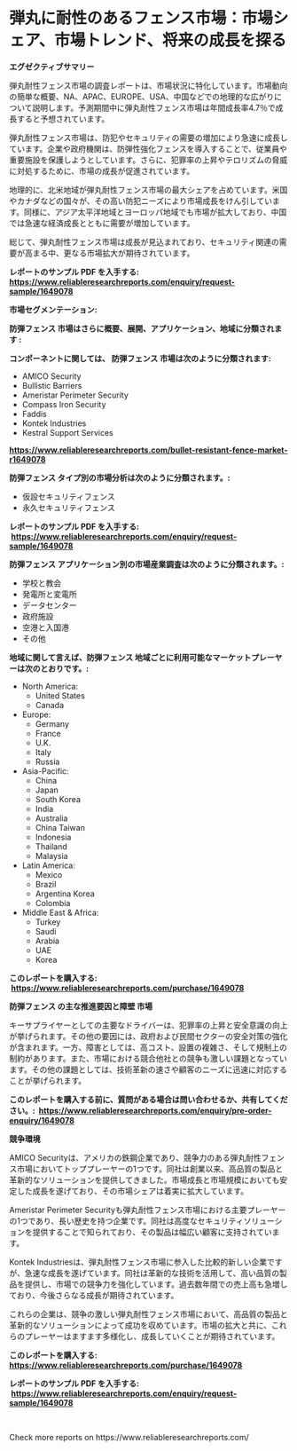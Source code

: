 <p><h1>弾丸に耐性のあるフェンス市場：市場シェア、市場トレンド、将来の成長を探る</h1></p><p><strong>エグゼクティブサマリー</strong></p>
<p><p>弾丸耐性フェンス市場の調査レポートは、市場状況に特化しています。市場動向の簡単な概要、NA、APAC、EUROPE、USA、中国などでの地理的な広がりについて説明します。予測期間中に弾丸耐性フェンス市場は年間成長率4.7％で成長すると予想されています。</p><p>弾丸耐性フェンス市場は、防犯やセキュリティの需要の増加により急速に成長しています。企業や政府機関は、防弾性強化フェンスを導入することで、従業員や重要施設を保護しようとしています。さらに、犯罪率の上昇やテロリズムの脅威に対処するために、市場の成長が促進されています。</p><p>地理的に、北米地域が弾丸耐性フェンス市場の最大シェアを占めています。米国やカナダなどの国々が、その高い防犯ニーズにより市場成長をけん引しています。同様に、アジア太平洋地域とヨーロッパ地域でも市場が拡大しており、中国では急速な経済成長とともに需要が増加しています。</p><p>総じて、弾丸耐性フェンス市場は成長が見込まれており、セキュリティ関連の需要が高まる中、更なる市場拡大が期待されています。</p></p>
<p><strong>レポートのサンプル PDF を入手する: <a href="https://www.reliableresearchreports.com/enquiry/request-sample/1649078">https://www.reliableresearchreports.com/enquiry/request-sample/1649078</a></strong></p>
<p><strong>市場セグメンテーション:</strong></p>
<p><strong> 防弾フェンス 市場はさらに概要、展開、アプリケーション、地域に分類されます :</strong></p>
<p><strong>コンポーネントに関しては、 防弾フェンス 市場は次のように分類されます: &nbsp;</strong></p>
<p><ul><li>AMICO Security</li><li>Bullistic Barriers</li><li>Ameristar Perimeter Security</li><li>Compass Iron Security</li><li>Faddis</li><li>Kontek Industries</li><li>Kestral Support Services</li></ul></p>
<p><strong><a href="https://www.reliableresearchreports.com/bullet-resistant-fence-market-r1649078">https://www.reliableresearchreports.com/bullet-resistant-fence-market-r1649078</a></strong></p>
<p><strong> 防弾フェンス タイプ別の市場分析は次のように分類されます。:</strong></p>
<p><ul><li>仮設セキュリティフェンス</li><li>永久セキュリティフェンス</li></ul></p>
<p><strong>レポートのサンプル PDF を入手する: &nbsp;<a href="https://www.reliableresearchreports.com/enquiry/request-sample/1649078">https://www.reliableresearchreports.com/enquiry/request-sample/1649078</a></strong></p>
<p><strong> 防弾フェンス アプリケーション別の市場産業調査は次のように分類されます。:</strong></p>
<p><ul><li>学校と教会</li><li>発電所と変電所</li><li>データセンター</li><li>政府施設</li><li>空港と入国港</li><li>その他</li></ul></p>
<p><strong>地域に関して言えば、防弾フェンス 地域ごとに利用可能なマーケットプレーヤーは次のとおりです。:</strong></p>
<p><ul>
    <li>
        North America:
        <ul>
            <li>United States</li>
            <li>Canada</li>
        </ul>
    </li>
    <li>
        Europe:
        <ul>
            <li>Germany</li>
            <li>France</li>
            <li>U.K.</li>
            <li>Italy</li>
            <li>Russia</li>
        </ul>
    </li>
    <li>
        Asia-Pacific:
        <ul>
            <li>China</li>
            <li>Japan</li>
            <li>South Korea</li>
            <li>India</li>
            <li>Australia</li>
            <li>China Taiwan</li>
            <li>Indonesia</li>
            <li>Thailand</li>
            <li>Malaysia</li>
        </ul>
    </li>
    <li>
        Latin America:
        <ul>
            <li>Mexico</li>
            <li>Brazil</li>
            <li>Argentina Korea</li>
            <li>Colombia</li>
        </ul>
    </li>
    <li>
        Middle East & Africa:
        <ul>
            <li>Turkey</li>
            <li>Saudi</li>
            <li>Arabia</li>
            <li>UAE</li>
            <li>Korea</li>
        </ul>
    </li>
    </ul></p>
<p><strong>このレポートを購入する: &nbsp;<a href="https://www.reliableresearchreports.com/purchase/1649078">https://www.reliableresearchreports.com/purchase/1649078</a></strong></p>
<p><strong>防弾フェンス の主な推進要因と障壁 市場</strong></p>
<p><p>キーサプライヤーとしての主要なドライバーは、犯罪率の上昇と安全意識の向上が挙げられます。その他の要因には、政府および民間セクターの安全対策の強化が含まれます。一方、障害としては、高コスト、設置の複雑さ、そして規制上の制約があります。また、市場における競合他社との競争も激しい課題となっています。その他の課題としては、技術革新の速さや顧客のニーズに迅速に対応することが挙げられます。</p></p>
<p><strong>このレポートを購入する前に、質問がある場合は問い合わせるか、共有してください。:&nbsp; <a href="https://www.reliableresearchreports.com/enquiry/pre-order-enquiry/1649078">https://www.reliableresearchreports.com/enquiry/pre-order-enquiry/1649078</a></strong></p>
<p><strong>競争環境</strong></p>
<p><p>AMICO Securityは、アメリカの鉄鋼企業であり、競争力のある弾丸耐性フェンス市場においてトッププレーヤーの1つです。同社は創業以来、高品質の製品と革新的なソリューションを提供してきました。市場成長と市場規模においても安定した成長を遂げており、その市場シェアは着実に拡大しています。</p><p>Ameristar Perimeter Securityも弾丸耐性フェンス市場における主要プレーヤーの1つであり、長い歴史を持つ企業です。同社は高度なセキュリティソリューションを提供することで知られており、その製品は幅広い顧客に支持されています。</p><p>Kontek Industriesは、弾丸耐性フェンス市場に参入した比較的新しい企業ですが、急速な成長を遂げています。同社は革新的な技術を活用して、高い品質の製品を提供し、市場での競争力を強化しています。過去数年間での売上高も急増しており、今後さらなる成長が期待されています。</p><p>これらの企業は、競争の激しい弾丸耐性フェンス市場において、高品質の製品と革新的なソリューションによって成功を収めています。市場の拡大と共に、これらのプレーヤーはますます多様化し、成長していくことが期待されています。</p></p>
<p><strong>このレポートを購入する: &nbsp; <a href="https://www.reliableresearchreports.com/purchase/1649078">https://www.reliableresearchreports.com/purchase/1649078</a></strong></p>
<p><strong>レポートのサンプル PDF を入手する: &nbsp;<a href="https://www.reliableresearchreports.com/enquiry/request-sample/1649078">https://www.reliableresearchreports.com/enquiry/request-sample/1649078</a></strong><strong></strong></p>
<p>&nbsp;</p>
<p>Check more reports on https://www.reliableresearchreports.com/</p>